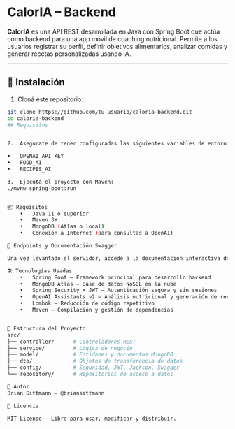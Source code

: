# CalorIA – Backend

**CalorIA** es una API REST desarrollada en Java con Spring Boot que actúa como backend para una app móvil de coaching nutricional. Permite a los usuarios registrar su perfil, definir objetivos alimentarios, analizar comidas y generar recetas personalizadas usando IA.

---

## 🚀 Instalación

1. Cloná este repositorio:

```bash
git clone https://github.com/tu-usuario/caloria-backend.git
cd caloria-backend
## Requisitos


2.	Asegurate de tener configuradas las siguientes variables de entorno (en tu IDE o .env):

•	OPENAI_API_KEY
•	FOOD_AI
•	RECIPES_AI

3.	Ejecutá el proyecto con Maven:
./mvnw spring-boot:run


📦 Requisitos
	•	Java 11 o superior
	•	Maven 3+
	•	MongoDB (Atlas o local)
	•	Conexión a Internet (para consultas a OpenAI)

🧪 Endpoints y Documentación Swagger

Una vez levantado el servidor, accedé a la documentación interactiva de la API en:

🛠️ Tecnologías Usadas
	•	Spring Boot – Framework principal para desarrollo backend
	•	MongoDB Atlas – Base de datos NoSQL en la nube
	•	Spring Security + JWT – Autenticación segura y sin sesiones
	•	OpenAI Assistants v2 – Análisis nutricional y generación de recetas mediante IA
	•	Lombok – Reducción de código repetitivo
	•	Maven – Compilación y gestión de dependencias


📁 Estructura del Proyecto
src/
├── controller/      # Controladores REST
├── service/         # Lógica de negocio
├── model/           # Entidades y documentos MongoDB
├── dto/             # Objetos de transferencia de datos
├── config/          # Seguridad, JWT, Jackson, Swagger
└── repository/      # Repositorios de acceso a datos

👤 Autor
Brian Sittmann – @briansittmann

📄 Licencia

MIT License – Libre para usar, modificar y distribuir.
